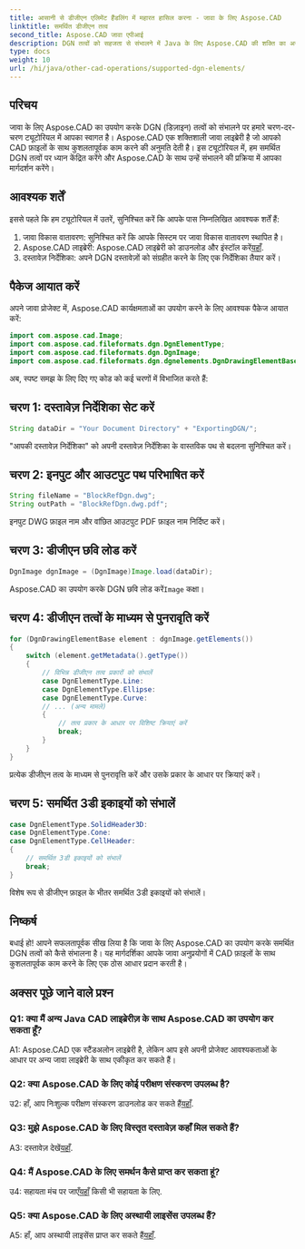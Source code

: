 ```yaml
---
title: आसानी से डीजीएन एलिमेंट हैंडलिंग में महारत हासिल करना - जावा के लिए Aspose.CAD
linktitle: समर्थित डीजीएन तत्व
second_title: Aspose.CAD जावा एपीआई
description: DGN तत्वों को सहजता से संभालने में Java के लिए Aspose.CAD की शक्ति का अन्वेषण करें। हमारी चरण-दर-चरण मार्गदर्शिका CAD फ़ाइल प्रसंस्करण के लिए निर्बाध एकीकरण सुनिश्चित करती है।
type: docs
weight: 10
url: /hi/java/other-cad-operations/supported-dgn-elements/
---
```

## परिचय

जावा के लिए Aspose.CAD का उपयोग करके DGN (डिज़ाइन) तत्वों को संभालने पर हमारे चरण-दर-चरण ट्यूटोरियल में आपका स्वागत है। Aspose.CAD एक शक्तिशाली जावा लाइब्रेरी है जो आपको CAD फ़ाइलों के साथ कुशलतापूर्वक काम करने की अनुमति देती है। इस ट्यूटोरियल में, हम समर्थित DGN तत्वों पर ध्यान केंद्रित करेंगे और Aspose.CAD के साथ उन्हें संभालने की प्रक्रिया में आपका मार्गदर्शन करेंगे।

## आवश्यक शर्तें

इससे पहले कि हम ट्यूटोरियल में उतरें, सुनिश्चित करें कि आपके पास निम्नलिखित आवश्यक शर्तें हैं:

1. जावा विकास वातावरण: सुनिश्चित करें कि आपके सिस्टम पर जावा विकास वातावरण स्थापित है।
2.  Aspose.CAD लाइब्रेरी: Aspose.CAD लाइब्रेरी को डाउनलोड और इंस्टॉल करें[यहाँ](https://releases.aspose.com/cad/java/).
3. दस्तावेज़ निर्देशिका: अपने DGN दस्तावेज़ों को संग्रहीत करने के लिए एक निर्देशिका तैयार करें।

## पैकेज आयात करें

अपने जावा प्रोजेक्ट में, Aspose.CAD कार्यक्षमताओं का उपयोग करने के लिए आवश्यक पैकेज आयात करें:

```java
import com.aspose.cad.Image;
import com.aspose.cad.fileformats.dgn.DgnElementType;
import com.aspose.cad.fileformats.dgn.DgnImage;
import com.aspose.cad.fileformats.dgn.dgnelements.DgnDrawingElementBase;
```

अब, स्पष्ट समझ के लिए दिए गए कोड को कई चरणों में विभाजित करते हैं:

## चरण 1: दस्तावेज़ निर्देशिका सेट करें

```java
String dataDir = "Your Document Directory" + "ExportingDGN/";
```

"आपकी दस्तावेज़ निर्देशिका" को अपनी दस्तावेज़ निर्देशिका के वास्तविक पथ से बदलना सुनिश्चित करें।

## चरण 2: इनपुट और आउटपुट पथ परिभाषित करें

```java
String fileName = "BlockRefDgn.dwg";
String outPath = "BlockRefDgn.dwg.pdf";
```

इनपुट DWG फ़ाइल नाम और वांछित आउटपुट PDF फ़ाइल नाम निर्दिष्ट करें।

## चरण 3: डीजीएन छवि लोड करें

```java
DgnImage dgnImage = (DgnImage)Image.load(dataDir);
```

 Aspose.CAD का उपयोग करके DGN छवि लोड करें`Image` कक्षा।

## चरण 4: डीजीएन तत्वों के माध्यम से पुनरावृति करें

```java
for (DgnDrawingElementBase element : dgnImage.getElements())
{
    switch (element.getMetadata().getType())
    {
        // विभिन्न डीजीएन तत्व प्रकारों को संभालें
        case DgnElementType.Line:
        case DgnElementType.Ellipse:
        case DgnElementType.Curve:
        // ... (अन्य मामले)
        {
            // तत्व प्रकार के आधार पर विशिष्ट क्रियाएं करें
            break;
        }
    }
}
```

प्रत्येक डीजीएन तत्व के माध्यम से पुनरावृत्ति करें और उसके प्रकार के आधार पर क्रियाएं करें।

## चरण 5: समर्थित 3डी इकाइयों को संभालें

```java
case DgnElementType.SolidHeader3D:
case DgnElementType.Cone:
case DgnElementType.CellHeader:
{
    // समर्थित 3डी इकाइयों को संभालें
    break;
}
```

विशेष रूप से डीजीएन फ़ाइल के भीतर समर्थित 3डी इकाइयों को संभालें।

## निष्कर्ष

बधाई हो! आपने सफलतापूर्वक सीख लिया है कि जावा के लिए Aspose.CAD का उपयोग करके समर्थित DGN तत्वों को कैसे संभालना है। यह मार्गदर्शिका आपके जावा अनुप्रयोगों में CAD फ़ाइलों के साथ कुशलतापूर्वक काम करने के लिए एक ठोस आधार प्रदान करती है।

## अक्सर पूछे जाने वाले प्रश्न

### Q1: क्या मैं अन्य Java CAD लाइब्रेरीज़ के साथ Aspose.CAD का उपयोग कर सकता हूँ?

A1: Aspose.CAD एक स्टैंडअलोन लाइब्रेरी है, लेकिन आप इसे अपनी प्रोजेक्ट आवश्यकताओं के आधार पर अन्य जावा लाइब्रेरी के साथ एकीकृत कर सकते हैं।

### Q2: क्या Aspose.CAD के लिए कोई परीक्षण संस्करण उपलब्ध है?

 उ2: हाँ, आप निःशुल्क परीक्षण संस्करण डाउनलोड कर सकते हैं[यहाँ](https://releases.aspose.com/).

### Q3: मुझे Aspose.CAD के लिए विस्तृत दस्तावेज़ कहाँ मिल सकते हैं?

 A3: दस्तावेज़ देखें[यहाँ](https://reference.aspose.com/cad/java/).

### Q4: मैं Aspose.CAD के लिए समर्थन कैसे प्राप्त कर सकता हूं?

 उ4: सहायता मंच पर जाएँ[यहाँ](https://forum.aspose.com/c/cad/19) किसी भी सहायता के लिए.

### Q5: क्या Aspose.CAD के लिए अस्थायी लाइसेंस उपलब्ध हैं?

 A5: हाँ, आप अस्थायी लाइसेंस प्राप्त कर सकते हैं[यहाँ](https://purchase.aspose.com/temporary-license/).